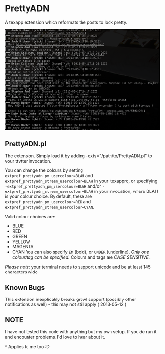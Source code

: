 PrettyADN
============

A texapp extension which reformats the posts to look pretty.

![Screen shot](screenshot.png)

PrettyADN.pl
---------------

The extension.  Simply load it by adding -exts="/path/to/PrettyADN.pl" to your
ttytter invocation.

You can change the colours by setting `extpref_prettyadn_pm_usercolour=BLAH` and
`extpref_prettyadn_stream_usercolour=BLAH` in your .texapprc, or specifying
`-extpref_prettyadn_pm_usercolour=BLAH` and/or 
`-extpref_prettyadn_stream_usercolour=BLAH` in your invocation, where BLAH is
your colour choice. By default, these are `extpref_prettyadn_pm_usercolour=RED` 
and `extpref_prettyadn_stream_usercolour=CYAN`.

Valid colour choices are:
 * BLUE
 * RED
 * GREEN
 * YELLOW
 * MAGENTA
 * CYAN
You can also specify `EM` (bold), or `UNDER` (underline).
*Only one colour/tag can be specified.*
Colours and tags are *CASE SENSITIVE.*


*Please note*: your terminal needs to support unicode and be at least 145
characters wide

Known Bugs
----------

This extension inexplicably breaks growl support (possibly other notifications
as well) - this may not still apply ( 2013-05-12 )

NOTE
----

I have not tested this code with anything but my own setup.  If you *do* run it
and encounter problems, I'd love to hear about it.

^ Applies to me too :D

